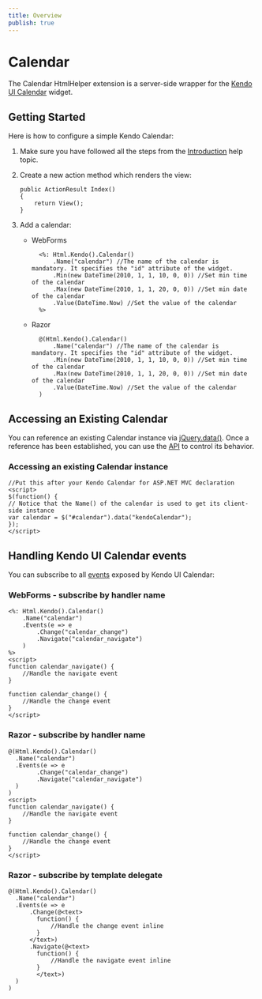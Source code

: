 ```yaml
---
title: Overview
publish: true
---
```


# Calendar

The Calendar HtmlHelper extension is a server-side wrapper for the [Kendo UI Calendar](http://www.kendoui.com/documentation/ui-widgets/calendar/overview.aspx) widget.

## Getting Started

Here is how to configure a simple Kendo Calendar:

1.  Make sure you have followed all the steps from the [Introduction](http://www.kendoui.com/documentation/asp-net-mvc/introduction.aspx) help topic.

2.  Create a new action method which renders the view:

        public ActionResult Index()
        {
            return View();
        }
3.  Add a calendar:
    - WebForms

            <%: Html.Kendo().Calendar()
                .Name("calendar") //The name of the calendar is mandatory. It specifies the "id" attribute of the widget.
                .Min(new DateTime(2010, 1, 1, 10, 0, 0)) //Set min time of the calendar
                .Max(new DateTime(2010, 1, 1, 20, 0, 0)) //Set min date of the calendar
                .Value(DateTime.Now) //Set the value of the calendar
            %>
    - Razor

            @(Html.Kendo().Calendar()
                .Name("calendar") //The name of the calendar is mandatory. It specifies the "id" attribute of the widget.
                .Min(new DateTime(2010, 1, 1, 10, 0, 0)) //Set min time of the calendar
                .Max(new DateTime(2010, 1, 1, 20, 0, 0)) //Set min date of the calendar
                .Value(DateTime.Now) //Set the value of the calendar
            )

## Accessing an Existing Calendar

You can reference an existing Calendar instance via [jQuery.data()](http://api.jquery.com/jQuery.data/).
Once a reference has been established, you can use the [API](http://www.kendoui.com/documentation/ui-widgets/calendar/methods.aspx) to control its behavior.



### Accessing an existing Calendar instance

    //Put this after your Kendo Calendar for ASP.NET MVC declaration
    <script>
    $(function() {
    // Notice that the Name() of the calendar is used to get its client-side instance
    var calendar = $("#calendar").data("kendoCalendar");
    });
    </script>


## Handling Kendo UI Calendar events

You can subscribe to all [events](http://www.kendoui.com/documentation/ui-widgets/calendar/events.aspx) exposed by Kendo UI Calendar:



### WebForms - subscribe by handler name

    <%: Html.Kendo().Calendar()
        .Name("calendar")
        .Events(e => e
            .Change("calendar_change")
            .Navigate("calendar_navigate")
        )
    %>
    <script>
    function calendar_navigate() {
        //Handle the navigate event
    }

    function calendar_change() {
        //Handle the change event
    }
    </script>


### Razor - subscribe by handler name

    @(Html.Kendo().Calendar()
      .Name("calendar")
      .Events(e => e
            .Change("calendar_change")
            .Navigate("calendar_navigate")
      )
    )
    <script>
    function calendar_navigate() {
        //Handle the navigate event
    }

    function calendar_change() {
        //Handle the change event
    }
    </script>


### Razor - subscribe by template delegate

    @(Html.Kendo().Calendar()
      .Name("calendar")
      .Events(e => e
          .Change(@<text>
            function() {
                //Handle the change event inline
            }
          </text>)
          .Navigate(@<text>
            function() {
                //Handle the navigate event inline
            }
            </text>)
      )
    )

